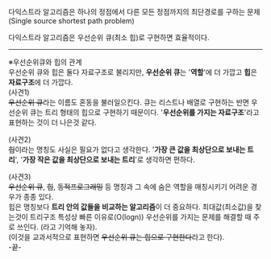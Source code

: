 다익스트라 알고리즘은 하나의 정점에서 다른 모든 정점까지의
최단경로를 구하는 문제(Single source shortest path problem)  
  
다익스트라 알고리즘은 우선순위 큐(최소 힙)로 구현하면 효율적이다.



---
※우선순위큐와 힙의 관계  
우선순위 큐와 힙은 둘다 자료구조로 불리지만, **우선순위 큐**는 '**역할**'에 더 가깝고
**힙**은 **자료구조**에 더 가깝다.  
(사견1)    
~~우선순위 큐~~라는 이름도 혼동을 불러일으킨다. 큐는 리스트나 배열로 구현하는 반면 우선순위 큐는 
트리 형태의 힙으로 구현하기 때문이다. '**우선순위를 가지는 자료구조**'라고 표현하는 것이 더 나은것 같다. 
  
(사견2)  
~~힙~~이라는 명칭도 사실은 필요가 없다고 생각한다. '**가장 큰 값을 최상단으로 보내는 트리**',
'**가장 작은 값을 최상단으로 보내는 트리**'로 생각하면 편하다.  
  
(사견3)  
~~우선순위 큐~~, ~~힙~~, ~~동적프로그래밍~~ 등 명칭과 그 속에 숨은 역할을 매칭시키기 어려운 경우가 종종 있다.  
힙은 명칭보다 **트리 안의 값들을 비교하는 알고리즘**이 더 중요하다. 최대값(최소값)을 찾는것이
트리구조 특성상 빠른 이유로(O(logn)) 우선순위를 가지는 문제를 해결할 때 주로 쓰인다. (라고 기억해 놓자).  
(이것을 교과서적으로 표현하면 ~~우선순위 큐는 힙으로 구현한다~~라고 한다).  
-끝- 


